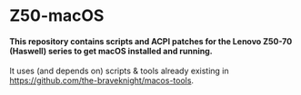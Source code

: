 # Z50-macOS
#### This repository contains scripts and ACPI patches for the Lenovo Z50-70 (Haswell) series to get macOS installed and running.

It uses (and depends on) scripts & tools already existing in https://github.com/the-braveknight/macos-tools.

